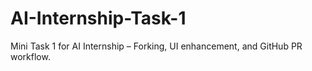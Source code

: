 # AI-Internship-Task-1
Mini Task 1 for AI Internship – Forking, UI enhancement, and GitHub PR workflow.
